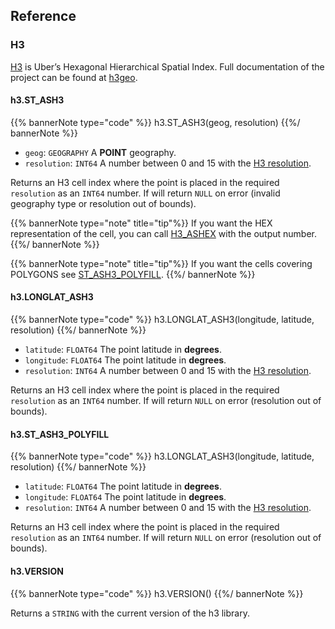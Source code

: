 ## Reference

### H3

[H3](https://eng.uber.com/h3/) is Uber’s Hexagonal Hierarchical Spatial Index. Full documentation of the project can be found at [h3geo](https://h3geo.org/docs).

#### h3.ST_ASH3

{{% bannerNote type="code" %}}
h3.ST_ASH3(geog, resolution)
{{%/ bannerNote %}}

* `geog`: `GEOGRAPHY` A **POINT** geography.
* `resolution`: `INT64` A number between 0 and 15 with the [H3 resolution](https://h3geo.org/docs/core-library/restable).

Returns an H3 cell index where the point is placed in the required `resolution` as an `INT64` number. If will return `NULL` on error (invalid geography type or resolution out of bounds).

{{% bannerNote type="note" title="tip"%}}
If you want the HEX representation of the cell, you can call [H3_ASHEX](#h3.H3ASHEX) with the output number.
{{%/ bannerNote %}}

{{% bannerNote type="note" title="tip"%}}
If you want the cells covering POLYGONS see [ST_ASH3_POLYFILL](#h3.LONGLAT_ASH3).
{{%/ bannerNote %}}

#### h3.LONGLAT_ASH3

{{% bannerNote type="code" %}}
h3.LONGLAT_ASH3(longitude, latitude, resolution)
{{%/ bannerNote %}}

* `latitude`: `FLOAT64` The point latitude in **degrees**.
* `longitude`: `FLOAT64` The point latitude in **degrees**.
* `resolution`: `INT64` A number between 0 and 15 with the [H3 resolution](https://h3geo.org/docs/core-library/restable).

Returns an H3 cell index where the point is placed in the required `resolution` as an `INT64` number. If will return `NULL` on error (resolution out of bounds).

#### h3.ST_ASH3_POLYFILL

{{% bannerNote type="code" %}}
h3.LONGLAT_ASH3(longitude, latitude, resolution)
{{%/ bannerNote %}}

* `latitude`: `FLOAT64` The point latitude in **degrees**.
* `longitude`: `FLOAT64` The point latitude in **degrees**.
* `resolution`: `INT64` A number between 0 and 15 with the [H3 resolution](https://h3geo.org/docs/core-library/restable).

Returns an H3 cell index where the point is placed in the required `resolution` as an `INT64` number. If will return `NULL` on error (resolution out of bounds).

#### h3.VERSION

{{% bannerNote type="code" %}}
h3.VERSION()
{{%/ bannerNote %}}

Returns a `STRING` with the current version of the h3 library.
